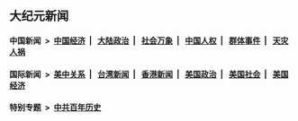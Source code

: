 ## 大纪元新闻

#### 中国新闻 &nbsp;>&nbsp; [中国经济](indexes/ncid283/README.md?06050045) &nbsp;| &nbsp; [大陆政治](indexes/ncid277/README.md?06050045) &nbsp;| &nbsp; [社会万象](indexes/ncid282/README.md?06050045) &nbsp;| &nbsp; [中国人权](indexes/ncid278/README.md?06050045) &nbsp;| &nbsp; [群体事件](indexes/ncid279/README.md?06050045) &nbsp;| &nbsp; [天灾人祸](indexes/ncid280/README.md?06050045)

#### 国际新闻 &nbsp;>&nbsp; [美中关系](indexes/nf1412576/README.md?06050045) &nbsp;| &nbsp; [台湾新闻](indexes/ncid1349361/README.md?06050045) &nbsp;| &nbsp; [香港新闻](indexes/ncid1349362/README.md?06050045) &nbsp;| &nbsp; [美国政治](indexes/ncid1078159/README.md?06050045) &nbsp;| &nbsp; [美国社会](indexes/ncid1078160/README.md?06050045) &nbsp;| &nbsp; [美国经济](indexes/ncid1078158/README.md?06050045)

#### 特别专题 &nbsp;>&nbsp; [中共百年历史](https://github.com/easy2view/epoch-special/blob/master/README.md?06050045)  
